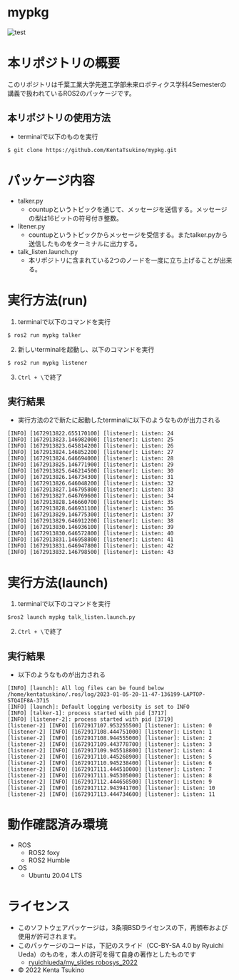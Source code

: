 # mypkg

![test](https://github.com/KentaTsukino/mypkg/actions/workflows/test.yml/badge.svg)

# 本リポジトリの概要
このリポジトリは千葉工業大学先進工学部未来ロボティクス学科4Semesterの講義で扱われているROS2のパッケージです。
## 本リポジトリの使用方法
- terminalで以下のものを実行
```
$ git clone https://github.com/KentaTsukino/mypkg.git
```

# パッケージ内容
- talker.py
  - countupというトピックを通じて、メッセージを送信する。メッセージの型は16ビットの符号付き整数。
- litener.py
  - countupというトピックからメッセージを受信する。またtalker.pyから送信したものをターミナルに出力する。
- talk_listen.launch.py
  - 本リポジトリに含まれている2つのノードを一度に立ち上げることが出来る。

# 実行方法(run)
1. terminalで以下のコマンドを実行
```
$ ros2 run mypkg talker
```
2. 新しいterminalを起動し、以下のコマンドを実行
```
$ ros2 run mypkg listener
```
3. `Ctrl + \`で終了

## 実行結果
- 実行方法の2で新たに起動したterminalに以下のようなものが出力される
```
[INFO] [1672913822.655170100] [listener]: Listen: 24
[INFO] [1672913823.146982000] [listener]: Listen: 25
[INFO] [1672913823.645814200] [listener]: Listen: 26
[INFO] [1672913824.146852200] [listener]: Listen: 27
[INFO] [1672913824.646694000] [listener]: Listen: 28
[INFO] [1672913825.146771900] [listener]: Listen: 29
[INFO] [1672913825.646214500] [listener]: Listen: 30
[INFO] [1672913826.146734300] [listener]: Listen: 31
[INFO] [1672913826.646048200] [listener]: Listen: 32
[INFO] [1672913827.146795800] [listener]: Listen: 33
[INFO] [1672913827.646769600] [listener]: Listen: 34
[INFO] [1672913828.146660700] [listener]: Listen: 35
[INFO] [1672913828.646931100] [listener]: Listen: 36
[INFO] [1672913829.146775300] [listener]: Listen: 37
[INFO] [1672913829.646912200] [listener]: Listen: 38
[INFO] [1672913830.146936100] [listener]: Listen: 39
[INFO] [1672913830.646572800] [listener]: Listen: 40
[INFO] [1672913831.146958800] [listener]: Listen: 41
[INFO] [1672913831.646947800] [listener]: Listen: 42
[INFO] [1672913832.146798500] [listener]: Listen: 43
```

# 実行方法(launch)
1. terminalで以下のコマンドを実行
```
$ros2 launch mypkg talk_listen.launch.py
```
2. `Ctrl + \`で終了

## 実行結果
- 以下のようなものが出力される
```
[INFO] [launch]: All log files can be found below /home/kentatuskino/.ros/log/2023-01-05-20-11-47-136199-LAPTOP-STQ4IF8A-3715
[INFO] [launch]: Default logging verbosity is set to INFO
[INFO] [talker-1]: process started with pid [3717]
[INFO] [listener-2]: process started with pid [3719]
[listener-2] [INFO] [1672917107.953255500] [listener]: Listen: 0
[listener-2] [INFO] [1672917108.444751000] [listener]: Listen: 1
[listener-2] [INFO] [1672917108.944555000] [listener]: Listen: 2
[listener-2] [INFO] [1672917109.443778700] [listener]: Listen: 3
[listener-2] [INFO] [1672917109.945518800] [listener]: Listen: 4
[listener-2] [INFO] [1672917110.445268900] [listener]: Listen: 5
[listener-2] [INFO] [1672917110.945238400] [listener]: Listen: 6
[listener-2] [INFO] [1672917111.444510000] [listener]: Listen: 7
[listener-2] [INFO] [1672917111.945305000] [listener]: Listen: 8
[listener-2] [INFO] [1672917112.444658500] [listener]: Listen: 9
[listener-2] [INFO] [1672917112.943941700] [listener]: Listen: 10
[listener-2] [INFO] [1672917113.444734600] [listener]: Listen: 11
```

# 動作確認済み環境
- ROS
  - ROS2 foxy
  - ROS2 Humble
- OS
  - Ubuntu 20.04 LTS

# ライセンス
- このソフトウェアパッケージは，3条項BSDライセンスの下，再頒布および使用が許可されます。
- このパッケージのコードは，下記のスライド（CC-BY-SA 4.0 by Ryuichi Ueda）のものを，本人の許可を得て自身の著作としたものです
  -  [ryuichiueda/my_slides robosys_2022](https://github.com/ryuichiueda/my_slides/tree/master/robosys_2022)
- © 2022 Kenta Tsukino
